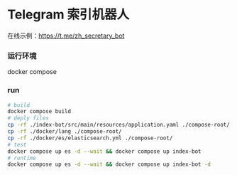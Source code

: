 # Telegram 索引机器人
在线示例：https://t.me/zh_secretary_bot

### 运行环境 
docker compose

### run
```bash
# build
docker compose build
# deply files
cp -rf ./index-bot/src/main/resources/application.yaml ./compose-root/
cp -rf ./docker/lang ./compose-root/
cp -rf ./docker/es/elasticsearch.yml ./compose-root/
# test
docker compose up es -d --wait && docker compose up index-bot 
# runtime 
docker compose up es -d --wait && docker compose up index-bot -d

```